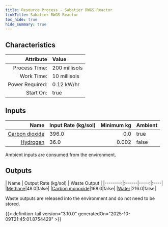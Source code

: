 ```yaml
---
title: Resource Process - Sabatier RWGS Reactor
linkTitle: Sabatier RWGS Reactor
toc_hide: true
hide_summary: true
---
```

<!-- This is generated by the MarsSim HelpGenertor, do not edit. -->

## Characteristics

| Attribute      | Value |
|--------:|:------|
|Process Time:|200 millisols|
|Work Time:|10 millisols|
|Power Required:|0.12 kW/hr|
|Start On:|true|

## Inputs
| Name      | Input Rate (kg/sol) | Minimum kg | Ambient |
|--------:|:------|-----:|:----|
|[Carbon dioxide](/docs/definitions/resource/carbon-dioxide)|396.0|0.0|true|
|[Hydrogen](/docs/definitions/resource/hydrogen)|36.0|0.002|false|

Ambient inputs are consumed from the environment.

## Outputs
| Name      | Output Rate (kg/sol) | Waste Output |
|--------:|:------|-----:|:----|
|[Methane](/docs/definitions/resource/methane)|48.0|false|
|[Carbon monoxide](/docs/definitions/resource/carbon-monoxide)|168.0|false|
|[Water](/docs/definitions/resource/water)|216.0|false|

Waste outputs are released into the environment and do not need to be stored.


{{< definition-tail version="3.10.0" generatedOn="2025-10-09T21:45:01.8754429" >}}



